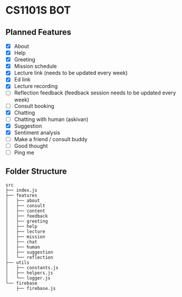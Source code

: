 # CS1101S BOT

## Planned Features
- [x] About
- [x] Help
- [x] Greeting
- [x] Mission schedule
- [x] Lecture link (needs to be updated every week)
- [x] Ed link
- [x] Lecture recording
- [ ] Reflection feedback (feedback session needs to be updated every week)
- [ ] Consult booking
- [x] Chatting
- [ ] Chatting with human (askivan)
- [x] Suggestion
- [x] Sentiment analysis
- [ ] Make a friend / consult buddy
- [ ] Good thought
- [ ] Ping me

## Folder Structure
```
src
├── index.js
├── features
│   ├── about
│   ├── consult
│   ├── content
│   ├── feedback
│   ├── greeting
│   ├── help
│   ├── lecture
│   ├── mission
│   ├── chat
│   ├── human
│   ├── suggestion
│   └── reflection
├── utils
│   ├── constants.js
│   ├── helpers.js
│   └── logger.js
└── firebase
    ├── firebase.js
```
